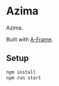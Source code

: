 # Azima

Azima.

Built with [A-Frame](https://aframe.io).

## Setup

```sh
npm install
npm run start
```
